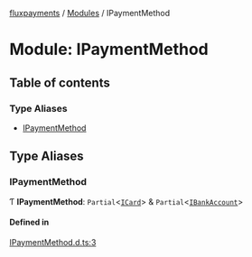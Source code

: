 [fluxpayments](../README.md) / [Modules](../modules.md) / IPaymentMethod

# Module: IPaymentMethod

## Table of contents

### Type Aliases

- [IPaymentMethod](IPaymentMethod.md#ipaymentmethod)

## Type Aliases

### IPaymentMethod

Ƭ **IPaymentMethod**: `Partial`\<[`ICard`](../interfaces/ICard.ICard.md)\> & `Partial`\<[`IBankAccount`](../interfaces/IBankAccount.IBankAccount.md)\>

#### Defined in

[IPaymentMethod.d.ts:3](https://github.com/fluxpayments1/fluxpayments_api_ts/blob/58a6e5901c1007e9a07c203e87e64d4abad5e111/src/types/flux_types/IPaymentMethod.d.ts#L3)
